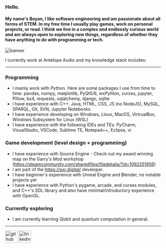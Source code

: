 ### Hello.
#### My name's Boyan, I like software engineering and am passionate about all forms of STEM. In my free time I usually play games, work on personal projects, or read. I think we live in a complex and endlessly curious world and am always open to exploring new things, regardless of whether they have anything to do with programming or tech.

![banner](https://github.com/boyan13/boyan13/blob/master/banner.png)

I currently work at Antelope Audio and my knowledge stack includes:

---

### Programming
* I mainly work with Python. Here are some packages I use from time to time: pandas, numpy, matplotlib, PyQt5/6, wxPyhton, curses, jupyter, Pillow, bs4, requests, sqlalchemy, django, sqlite
* I have experience with C++, Java, HTML, CSS, JS (no NodeJS), MySQL, SPARQL, Git, SVN, Jupyter Notebooks
* I have experience developing on Windows, Linux, MacOS, VirtrualBox, Windows Subsystem for Linux (WSL)
* I have experience with the following IDEs and TEs: PyCharm, VisualStudio, VSCode, Sublime TE, Notepad++, Eclipse, vi  

### Game development (level design + programming)
* I have experience with Source Engine - Check out my award winning map on the Garry's Mod workshop (https://steamcommunity.com/sharedfiles/filedetails/?id=1092251956)
* I am part of the https://psr.digital/ developer.
* I have beginner's experience with Unreal Engine and Blender, no notable projects yet
* I have experience with Python's pygame, arcade, and curses modules, and C++'s SDL library and also have minimal/introductory experience with OpenGL.

### Currently exploring
* I am currently learning Qiskit and quantum computation in general.

---



[<img src='https://cdn.jsdelivr.net/npm/simple-icons@3.0.1/icons/github.svg' alt='github' height='40'>](https://github.com/boyan13) [<img src='https://cdn.jsdelivr.net/npm/simple-icons@3.0.1/icons/linkedin.svg' alt='linkedin' height='40'>](https://www.linkedin.com/in/boyan-bonev-788756209/)
